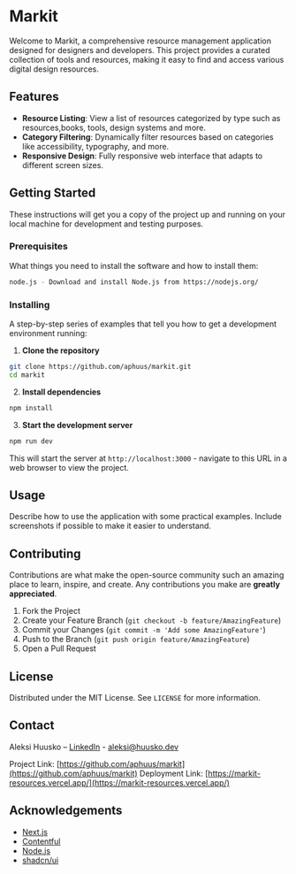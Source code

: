 # Markit

Welcome to Markit, a comprehensive resource management application designed for designers and developers. This project provides a curated collection of tools and resources, making it easy to find and access various digital design resources.

## Features

- **Resource Listing**: View a list of resources categorized by type such as resources,books, tools, design systems and more.
- **Category Filtering**: Dynamically filter resources based on categories like accessibility, typography, and more.
- **Responsive Design**: Fully responsive web interface that adapts to different screen sizes.

## Getting Started

These instructions will get you a copy of the project up and running on your local machine for development and testing purposes.

### Prerequisites

What things you need to install the software and how to install them:

```bash
node.js - Download and install Node.js from https://nodejs.org/
```

### Installing

A step-by-step series of examples that tell you how to get a development environment running:

1. **Clone the repository**

```bash
git clone https://github.com/aphuus/markit.git
cd markit
```

2. **Install dependencies**

```bash
npm install
```

3. **Start the development server**

```bash
npm run dev
```

This will start the server at `http://localhost:3000` - navigate to this URL in a web browser to view the project.

## Usage

Describe how to use the application with some practical examples. Include screenshots if possible to make it easier to understand.

## Contributing

Contributions are what make the open-source community such an amazing place to learn, inspire, and create. Any contributions you make are **greatly appreciated**.

1. Fork the Project
2. Create your Feature Branch (`git checkout -b feature/AmazingFeature`)
3. Commit your Changes (`git commit -m 'Add some AmazingFeature'`)
4. Push to the Branch (`git push origin feature/AmazingFeature`)
5. Open a Pull Request

## License

Distributed under the MIT License. See `LICENSE` for more information.

## Contact

Aleksi Huusko – [LinkedIn](https://www.linkedin.com/in/aleksihuusko/) - aleksi@huusko.dev

Project Link: [https://github.com/aphuus/markit](https://github.com/aphuus/markit)
Deployment Link: [https://markit-resources.vercel.app/](https://markit-resources.vercel.app/)

## Acknowledgements

- [Next.js](https://nextjs.org/)
- [Contentful](https://www.contentful.com/)
- [Node.js](https://nodejs.org/)
- [shadcn/ui](https://ui.shadcn.com/)
````
